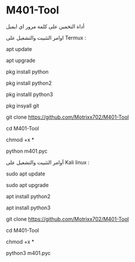 # M401-Tool


أداة التخمين على كلمة مرور اي ايميل


اوامر التثبيت والتشغيل على Termux :


apt update

apt upgrade

pkg install python 

pkg install python2

pkg installl python3

pkg insyall git


git clone https://github.com/Motrixx702/M401-Tool

cd M401-Tool


chmod +x *

python m401.pyc


أوامر التثبيت والتشغيل على Kali linux :

sudo apt update

sudo apt upgrade


apt install python2


apt install python3

git clone https://github.com/Motrixx702/M401-Tool

cd M401-Tool


chmod +x *


python3 m401.pyc


